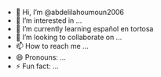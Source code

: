 - 👋 Hi, I’m @abdelilahoumoun2006
- 👀 I’m interested in ...
- 🌱 I’m currently learning español en tortosa 
- 💞️ I’m looking to collaborate on ...
- 📫 How to reach me ...
- 😄 Pronouns: ...
- ⚡ Fun fact: ...

<!---
abdelilahoumoun2006/abdelilahoumoun2006 is a ✨ special ✨ repository because its `README.md` (this file) appears on your GitHub profile.
You can click the Preview link to take a look at your changes.
--->
